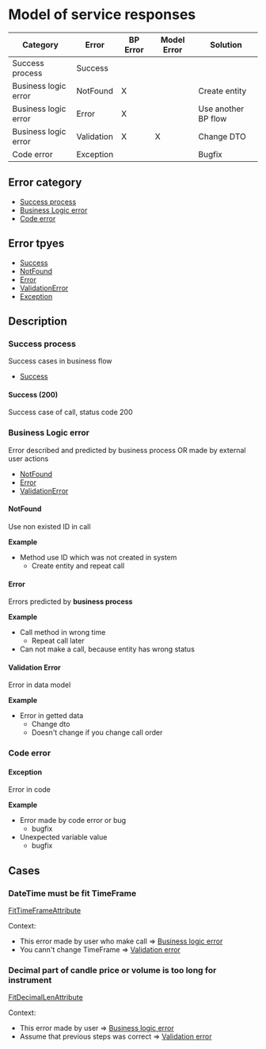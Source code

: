 # Model of service responses

| Category             | Error      | BP Error | Model Error | Solution            |
| -------------------- | ---------- | -------- | ----------- | ------------------- |
| Success process      | Success    |          |             |                     |
| Business logic error | NotFound   | X        |             | Create entity       |
| Business logic error | Error      | X        |             | Use another BP flow |
| Business logic error | Validation | X        | X           | Change DTO          |
| Code error           | Exception  |          |             | Bugfix              |


## Error category
- [Success process](#success-process)
- [Business Logic error](#business-logic-error)
- [Code error](#code-error)

## Error tpyes
- [Success](#success-200)
- [NotFound](#notfound)
- [Error](#error)
- [ValidationError](#validation-error)
- [Exception](#exception)

## Description
### Success process
Success cases in business flow
- [Success](#success-200)

#### Success (200)
Success case of call, status code 200

### Business Logic error
Error described and predicted by business process OR made by external user actions
- [NotFound](#notfound)
- [Error](#error)
- [ValidationError](#validation-error)

#### NotFound
Use non existed ID in call

**Example**
- Method use ID which was not created in system
  - Create entity and repeat call
 
#### Error
Errors predicted by **business process**

**Example**
- Call method in wrong time
  - Repeat call later
- Can not make a call, because entity has wrong status

#### Validation Error
Error in data model

**Example**
- Error in getted data
	- Change dto
	- Doesn't change if you change call order

### Code error
#### Exception
Error in code

**Example**
- Error made by code error or bug
  - bugfix
- Unexpected variable value
  - bugfix

## Cases
### DateTime must be fit TimeFrame
[FitTimeFrameAttribute](../src/App/Instrument.Quote.Source.App.Core/ChartAggregate/Validation/Attributes/FitTimeFrameAttribute.cs)

Context:
- This error made by user who make call => [Business logic error](#business-logic-error)
- You cann't change TimeFrame => [Validation error](#validation-error)

### Decimal part of candle price or volume is too long for instrument
[FitDecimalLenAttribute](../src/App/Instrument.Quote.Source.App.Core/ChartAggregate/Validation/Attributes/FitDecimalLenAttribute.cs)

Context:
- This error made by user => [Business logic error](#business-logic-error)
- Assume that previous steps was correct => [Validation error](#validation-error)
